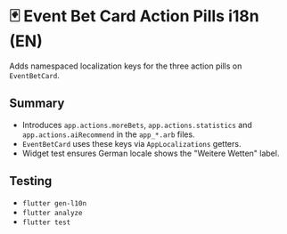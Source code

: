 # 🃏 Event Bet Card Action Pills i18n (EN)

Adds namespaced localization keys for the three action pills on `EventBetCard`.

## Summary

- Introduces `app.actions.moreBets`, `app.actions.statistics` and `app.actions.aiRecommend` in the `app_*.arb` files.
- `EventBetCard` uses these keys via `AppLocalizations` getters.
- Widget test ensures German locale shows the "Weitere Wetten" label.

## Testing

- `flutter gen-l10n`
- `flutter analyze`
- `flutter test`
